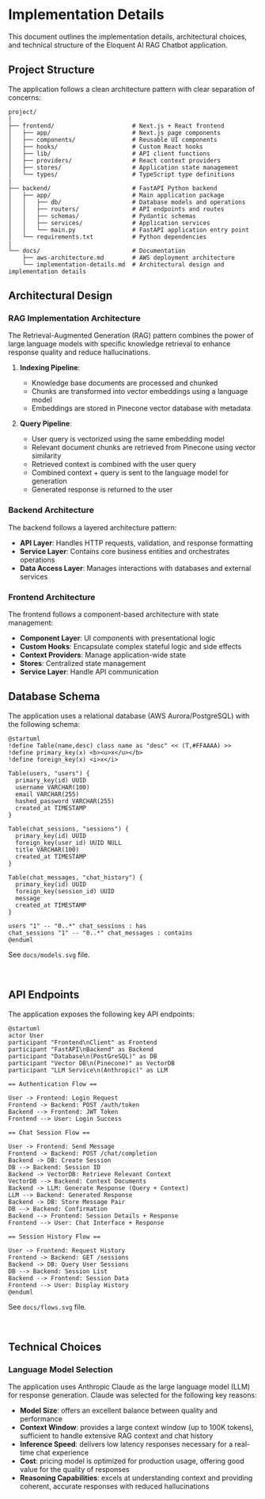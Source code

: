 # Implementation Details

This document outlines the implementation details, architectural choices, and technical structure of the Eloquent AI RAG Chatbot application.

## Project Structure

The application follows a clean architecture pattern with clear separation of concerns:

```
project/
|
├── frontend/                      # Next.js + React frontend
│   ├── app/                       # Next.js page components
│   ├── components/                # Reusable UI components
│   ├── hooks/                     # Custom React hooks
│   ├── lib/                       # API client functions
│   ├── providers/                 # React context providers
│   ├── stores/                    # Application state management
│   └── types/                     # TypeScript type definitions
|
├── backend/                       # FastAPI Python backend
│   ├── app/                       # Main application package
│   │   ├── db/                    # Database models and operations
│   │   ├── routers/               # API endpoints and routes
│   │   ├── schemas/               # Pydantic schemas
│   │   ├── services/              # Application services
│   │   └── main.py                # FastAPI application entry point
│   └── requirements.txt           # Python dependencies
|
└── docs/                          # Documentation
    ├── aws-architecture.md        # AWS deployment architecture
    └── implementation-details.md  # Architectural design and implementation details
```

## Architectural Design

### RAG Implementation Architecture

The Retrieval-Augmented Generation (RAG) pattern combines the power of large language models with specific knowledge retrieval to enhance response quality and reduce hallucinations.

1. **Indexing Pipeline**:
   - Knowledge base documents are processed and chunked
   - Chunks are transformed into vector embeddings using a language model
   - Embeddings are stored in Pinecone vector database with metadata

2. **Query Pipeline**:
   - User query is vectorized using the same embedding model
   - Relevant document chunks are retrieved from Pinecone using vector similarity
   - Retrieved context is combined with the user query
   - Combined context + query is sent to the language model for generation
   - Generated response is returned to the user

### Backend Architecture

The backend follows a layered architecture pattern:

- **API Layer**: Handles HTTP requests, validation, and response formatting
- **Service Layer**: Contains core business entities and orchestrates operations
- **Data Access Layer**: Manages interactions with databases and external services

### Frontend Architecture

The frontend follows a component-based architecture with state management:

- **Component Layer**: UI components with presentational logic
- **Custom Hooks**: Encapsulate complex stateful logic and side effects
- **Context Providers**: Manage application-wide state
- **Stores**: Centralized state management
- **Service Layer**: Handle API communication

## Database Schema

The application uses a relational database (AWS Aurora/PostgreSQL) with the following schema:

```plantuml
@startuml
!define Table(name,desc) class name as "desc" << (T,#FFAAAA) >>
!define primary_key(x) <b><u>x</u></b>
!define foreign_key(x) <i>x</i>

Table(users, "users") {
  primary_key(id) UUID
  username VARCHAR(100)
  email VARCHAR(255)
  hashed_password VARCHAR(255)
  created_at TIMESTAMP
}

Table(chat_sessions, "sessions") {
  primary_key(id) UUID
  foreign_key(user_id) UUID NULL
  title VARCHAR(100)
  created_at TIMESTAMP
}

Table(chat_messages, "chat_history") {
  primary_key(id) UUID
  foreign_key(session_id) UUID
  message
  created_at TIMESTAMP
}

users "1" -- "0..*" chat_sessions : has
chat_sessions "1" -- "0..*" chat_messages : contains
@enduml
```

See `docs/models.svg` file.

<br/>

## API Endpoints

The application exposes the following key API endpoints:

```plantuml
@startuml
actor User
participant "Frontend\nClient" as Frontend
participant "FastAPI\nBackend" as Backend
participant "Database\n(PostGreSQL)" as DB
participant "Vector DB\n(Pinecone)" as VectorDB
participant "LLM Service\n(Anthropic)" as LLM

== Authentication Flow ==

User -> Frontend: Login Request
Frontend -> Backend: POST /auth/token
Backend --> Frontend: JWT Token
Frontend --> User: Login Success

== Chat Session Flow ==

User -> Frontend: Send Message
Frontend -> Backend: POST /chat/completion
Backend -> DB: Create Session
DB --> Backend: Session ID
Backend -> VectorDB: Retrieve Relevant Context
VectorDB --> Backend: Context Documents
Backend -> LLM: Generate Response (Query + Context)
LLM --> Backend: Generated Response
Backend -> DB: Store Message Pair
DB --> Backend: Confirmation
Backend --> Frontend: Session Details + Response
Frontend --> User: Chat Interface + Response

== Session History Flow ==

User -> Frontend: Request History
Frontend -> Backend: GET /sessions
Backend -> DB: Query User Sessions
DB --> Backend: Session List
Backend --> Frontend: Session Data
Frontend --> User: Display History
@enduml
```

See `docs/flows.svg` file.

<br/>

## Technical Choices

### Language Model Selection

The application uses Anthropic Claude as the large language model (LLM) for response generation. Claude was selected for the following key reasons:

- **Model Size**: offers an excellent balance between quality and performance
- **Context Window**: provides a large context window (up to 100K tokens), sufficient to handle extensive RAG context and chat history
- **Inference Speed**: delivers low latency responses necessary for a real-time chat experience
- **Cost**: pricing model is optimized for production usage, offering good value for the quality of responses
- **Reasoning Capabilities**: excels at understanding context and providing coherent, accurate responses with reduced hallucinations

